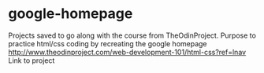 # google-homepage
Projects saved to go along with the course from TheOdinProject. Purpose to practice html/css coding by recreating the google homepage
http://www.theodinproject.com/web-development-101/html-css?ref=lnav Link to project